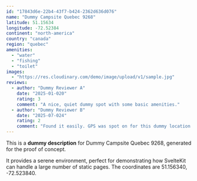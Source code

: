```yaml
---
id: "17843d6e-22b4-43f7-b424-2362d636d076"
name: "Dummy Campsite Quebec 9268"
latitude: 51.15634
longitude: -72.52384
continent: "north-america"
country: "canada"
region: "quebec"
amenities:
  - "water"
  - "fishing"
  - "toilet"
images:
  - "https://res.cloudinary.com/demo/image/upload/v1/sample.jpg"
reviews:
  - author: "Dummy Reviewer A"
    date: "2025-01-020"
    rating: 3
    comment: "A nice, quiet dummy spot with some basic amenities."
  - author: "Dummy Reviewer B"
    date: "2025-07-024"
    rating: 2
    comment: "Found it easily. GPS was spot on for this dummy location."
---
```


This is a **dummy description** for Dummy Campsite Quebec 9268, generated for the proof of concept.

It provides a serene environment, perfect for demonstrating how SvelteKit can handle a large number of static pages. The coordinates are 51.156340, -72.523840.
